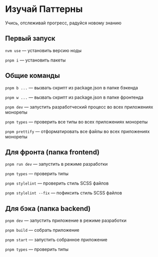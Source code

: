 # Изучай Паттерны

Учись, отслеживай прогресс, радуйся новому знанию


## Первый запуск

```nvm use``` — установить версию ноды

```pnpm i``` — установить пакеты

## Общие команды
```pnpm b ...``` — вызвать скрипт из package.json в папке бэкенда

```pnpm w ...``` — вызвать скрипт из package.json в папке фронтенда

```pnpm dev``` — запустить разработческий процесс во всех приложениях монорепы

```pnpm types``` — проверить все типы во всех приложениях монорепы

```pnpm prettify``` — отформатировать все файлы во всех приложениях монорепы



## Для фронта (папка frontend)


```pnpm run dev``` — запустить в режиме разработки

```pnpm types``` — проверить типы

```pnpm stylelint``` — проверить стиль SCSS файлов

```pnpm stylelint --fix``` — пофиксить стиль SCSS файлов



## Для бэка (папка backend)

```pnpm dev``` — запустить приложение в режиме разработки

```pnpm build``` — собрать приложение

```pnpm start``` — запустить собранное приложение

```pnpm types``` — проверить типы